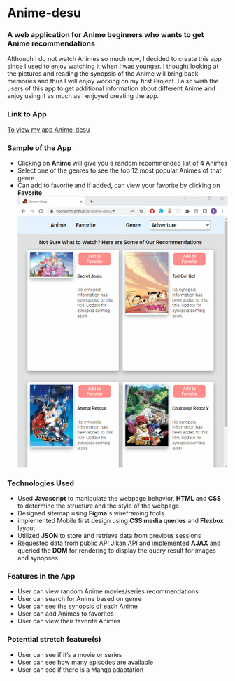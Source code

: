 # Anime-desu

### A web application for Anime beginners who wants to get Anime recommendations

Although I do not watch Animes so much now, I decided to create this app since
I used to enjoy watching it when I was younger. I thought looking at the pictures and
reading the synopsis of the Anime will bring back memories and thus I will enjoy
working on my first Project. I also wish the users of this app to get additional
information about different Anime and enjoy using it as much as I enjoyed creating the app.

### Link to App
[To view my app Anime-desu](https://yoonhcho.github.io/Anime-desu/)

### Sample of the App
* Clicking on **Anime** will give you a random recommended list of 4 Animes
* Select one of the genres to see the top 12 most popular Animes of that genre
* Can add to favorite and if added, can view your favorite by clicking on **Favorite**
![Sampl](images/ajax.gif "Sample")

### Technologies Used
* Used **Javascript** to manipulate the webpage behavior, **HTML** and **CSS**
  to determine the structure and the style of the webpage
* Designed sitemap using **Figma**'s wireframing tools
* implemented Mobile first design using **CSS media queries** and **Flexbox** layout
* Utilized **JSON** to store and retrieve data from previous sessions
* Requested data from public API [Jikan API](https://docs.api.jikan.moe/) and
  implemented **AJAX** and queried the **DOM** for rendering to display the query
  result for images and synopses.

### Features in the App
* User can view random Anime movies/series recommendations
* User can search for Anime based on genre
* User can see the synopsis of each Anime
* User can add Animes to favorites
* User can view their favorite Animes

### Potential stretch feature(s)
* User can see if it’s a movie or series
* User can see how many episodes are available
* User can see if there is a Manga adaptation
